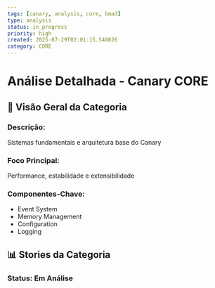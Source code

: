 ```yaml
---
tags: [canary, analysis, core, bmad]
type: analysis
status: in_progress
priority: high
created: 2025-07-29T02:01:15.540826
category: CORE
---
```


# Análise Detalhada - Canary CORE

## 🎯 **Visão Geral da Categoria**

### **Descrição:**
Sistemas fundamentais e arquitetura base do Canary

### **Foco Principal:**
Performance, estabilidade e extensibilidade

### **Componentes-Chave:**
- Event System
- Memory Management
- Configuration
- Logging

## 📊 **Stories da Categoria**

### **Status: Em Análise**
